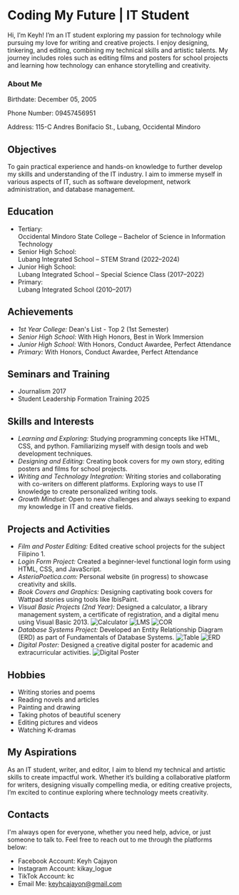 # Coding My Future | IT Student
Hi, I’m Keyh! I’m an IT student exploring my passion for technology while pursuing my love for writing and creative projects. I enjoy designing, tinkering, and editing, combining my technical skills and artistic talents. My journey includes roles such as editing films and posters for school projects and learning how technology can enhance storytelling and creativity.

### About Me
Birthdate: December 05, 2005

Phone Number: 09457456951  

Address: 115-C Andres Bonifacio St., Lubang, Occidental Mindoro  

## Objectives
To gain practical experience and hands-on knowledge to further develop my skills and understanding of the IT industry. I aim to immerse myself in various aspects of IT, such as software development, network administration, and database management.

## Education
- Tertiary:  
  Occidental Mindoro State College – Bachelor of Science in Information Technology  
- Senior High School:  
  Lubang Integrated School – STEM Strand (2022–2024)  
- Junior High School:  
  Lubang Integrated School – Special Science Class (2017–2022)  
- Primary:  
  Lubang Integrated School (2010–2017)

## Achievements
- *1st Year College:* Dean's List - Top 2 (1st Semester) 
- *Senior High School:* With High Honors, Best in Work Immersion  
- *Junior High School:* With Honors, Conduct Awardee, Perfect Attendance  
- *Primary:* With Honors, Conduct Awardee, Perfect Attendance  

## Seminars and Training
- Journalism 2017
- Student Leadership Formation Training 2025

## Skills and Interests
- *Learning and Exploring:* Studying programming concepts like HTML, CSS, and python.
                            Familiarizing myself with design tools and web development techniques.
- *Designing and Editing:* Creating book covers for my own story, editing posters and films for school projects.
- *Writing and Technology Integration:* Writing stories and collaborating with co-writers on different platforms.
                                        Exploring ways to use IT knowledge to create personalized writing tools.
- *Growth Mindset:* Open to new challenges and always seeking to expand my knowledge in IT and creative fields.

## Projects and Activities
- *Film and Poster Editing:* Edited creative school projects for the subject Filipino 1.  
- *Login Form Project:* Created a beginner-level functional login form using HTML, CSS, and JavaScript.  
- *AsteriaPoetica.com:* Personal website (in progress) to showcase creativity and skills.  
- *Book Covers and Graphics:* Designing captivating book covers for Wattpad stories using tools like IbisPaint.
- *Visual Basic Projects (2nd Year):* Designed a calculator, a library management system, a certificate of registration, and a digital menu using Visual Basic 2013.
  ![Calculator](/assets/img/552769764_2547863988919597_6931599091574967714_n.jpg)
  ![LMS](/assets/img/553249757_1079612200688727_4561866933307337521_n.jpg)
  ![COR](/assets/img/553081694_787304200676458_8604268058846730380_n.jpg)
- *Database Systems Project:* Developed an Entity Relationship Diagram (ERD) as part of Fundamentals of Database Systems.
  ![Table](/assets/img/552408598_766345379707042_8262869028969432871_n.jpg)
  ![ERD](/assets/img/552738773_1156613942585980_4117172046823072009_n.jpg)
- *Digital Poster:* Designed a creative digital poster for academic and extracurricular activities.
  ![Digital Poster](/assets/img/553838420_722251770982180_2358471065898437822_n.jpg)

## Hobbies
- Writing stories and poems
- Reading novels and articles
- Painting and drawing
- Taking photos of beautiful scenery
- Editing pictures and videos
- Watching K-dramas

## My Aspirations
As an IT student, writer, and editor, I aim to blend my technical and artistic skills to create impactful work. Whether it’s building a collaborative platform for writers, designing visually compelling media, or editing creative projects, I’m excited to continue exploring where technology meets creativity.

## Contacts
I'm always open for everyone, whether you need help, advice, or just someone to talk to. Feel free to reach out to me through the platforms below:
- Facebook Account: Keyh Cajayon
- Instagram Account: kikay_logue
- TikTok Account: kc
- Email Me: keyhcajayon@gmail.com
